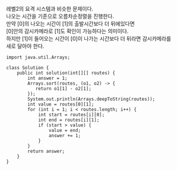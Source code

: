레벨2의 요격 시스템과 비슷한 문제이다.   
나오는 시간을 기준으로 오름차순정렬을 진행한다.   
만약 [0]의 나오는 시간이 [1]의 출발시간보다 더 뒤에있다면   
[0]안의 감시카메라로 [1]도 확인이 가능하다는 의미이다.   
하지만 [1]이 들어오는 시간이 [0]이 나가는 시간보다 더 뒤라면 감시카메라를   
새로 달아야 한다.   
```
import java.util.Arrays;

class Solution {
    public int solution(int[][] routes) {
        int answer = 1;
        Arrays.sort(routes, (o1, o2) -> {
           return o1[1] - o2[1];
        });
        System.out.println(Arrays.deepToString(routes));
        int value = routes[0][1];
        for (int i = 1; i < routes.length; i++) {
            int start = routes[i][0];
            int end = routes[i][1];
            if (start > value) {
                value = end;
                answer += 1;
            }
        }
        return answer;
    }
}
```
